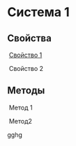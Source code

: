 # Система 1

## 	Свойства

​			[Свойство 1](http://ad.zamerin.ru/index.php?module=items/info&path=21-2/25-1&redirect_to=subentity&gotopage[115]=1)

​			Свойство 2

## 	Методы

​			Метод 1

​			Метод2

gghg
